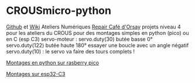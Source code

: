 # CROUSmicro-python

[Github](https://github.com/arnaudrco) et [Wiki](https://github.com/anumby-source/jouets/wiki) Ateliers Numériques [Repair Café d'Orsay](https://www.repaircafe-orsay.org/category/blog/ateliers-numeriques-blog/) projets niveau 4 pour les ateliers du CROUS pour des montages simples en python (pico) ou en C (esp C3) 
servo-moteur :
servo.duty(30) butée basse 0°
servo.duty(122) butée haute 180°
essayer une boucle avec un angle négatif servo.duty(10) : le servo va faire des tours complets !

[Montages en python sur rasberry pico](https://github.com/anumby-source/raspberry-pico)

[Montages sur esp32-C3](https://github.com/arnaudrco/CROUS-micro-python/blob/main/read-me-esp-C3.pdf)
